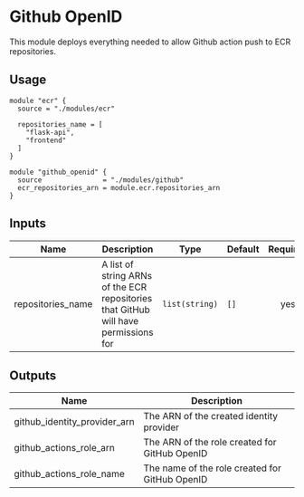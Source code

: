 # Github OpenID

This module deploys everything needed to allow Github action push to ECR repositories.

## Usage

```hcl
module "ecr" {
  source = "./modules/ecr"

  repositories_name = [
    "flask-api",
    "frontend"
  ]
}

module "github_openid" {
  source               = "./modules/github"
  ecr_repositories_arn = module.ecr.repositories_arn
}
```

## Inputs

| Name | Description | Type | Default | Required |
|------|-------------|------|---------|:--------:|
| repositories_name | A list of string ARNs of the ECR repositories that GitHub will have permissions for | `list(string)` | `[]` | yes |

## Outputs

| Name | Description |
|------|-------------|
| github_identity_provider_arn | The ARN of the created identity provider |
| github_actions_role_arn | The ARN of the role created for GitHub OpenID |
| github_actions_role_name | The name of the role created for GitHub OpenID |
